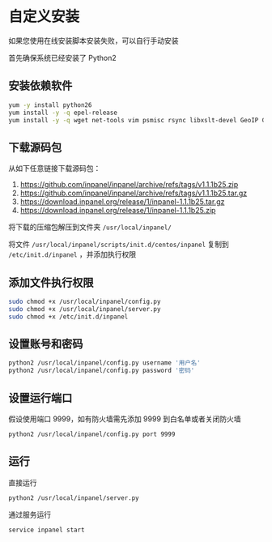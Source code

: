 # 自定义安装

如果您使用在线安装脚本安装失败，可以自行手动安装

首先确保系统已经安装了 Python2

## 安装依赖软件

```sh
yum -y install python26
yum install -y -q epel-release
yum install -y -q wget net-tools vim psmisc rsync libxslt-devel GeoIP GeoIP-devel gd gd-devel'
```

## 下载源码包

从如下任意链接下载源码包：

1. https://github.com/inpanel/inpanel/archive/refs/tags/v1.1.1b25.zip
2. https://github.com/inpanel/inpanel/archive/refs/tags/v1.1.1b25.tar.gz
3. https://download.inpanel.org/release/1/inpanel-1.1.1b25.tar.gz
4. https://download.inpanel.org/release/1/inpanel-1.1.1b25.zip

将下载的压缩包解压到文件夹 `/usr/local/inpanel/`

将文件 `/usr/local/inpanel/scripts/init.d/centos/inpanel` 复制到 `/etc/init.d/inpanel` ，并添加执行权限

## 添加文件执行权限

```sh
sudo chmod +x /usr/local/inpanel/config.py
sudo chmod +x /usr/local/inpanel/server.py
sudo chmod +x /etc/init.d/inpanel
```

## 设置账号和密码

```sh
python2 /usr/local/inpanel/config.py username '用户名'
python2 /usr/local/inpanel/config.py password '密码'
```

## 设置运行端口

假设使用端口 9999，如有防火墙需先添加 9999 到白名单或者关闭防火墙

```sh
python2 /usr/local/inpanel/config.py port 9999
```

## 运行

直接运行

```sh
python2 /usr/local/inpanel/server.py
```

通过服务运行

```sh
service inpanel start
```
